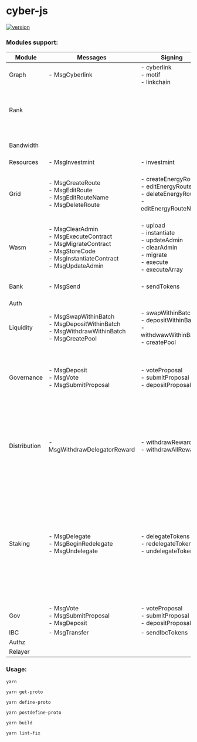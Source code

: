 # cyber-js

[![version](https://img.shields.io/npm/v/@cybercongress/cyber-js)](https://www.npmjs.com/package/@cybercongress/cyber-js)

### Modules support:

| Module       	| Messages                                                                                                                          	| Signing                                                                                                	| Queries                                                                                                                                                                                                                                                                                                                    	|
|--------------	|-----------------------------------------------------------------------------------------------------------------------------------	|--------------------------------------------------------------------------------------------------------	|----------------------------------------------------------------------------------------------------------------------------------------------------------------------------------------------------------------------------------------------------------------------------------------------------------------------------	|
| Graph        	| - MsgCyberlink                                                                                                                    	| - cyberlink<br>- motif<br>- linkchain                                                                  	| - graphStats                                                                                                                                                                                                                                                                                                               	|
| Rank         	|                                                                                                                                   	|                                                                                                        	| - search<br>- backlinks<br>- rank<br>- karma<br>- isLinkExist<br>- isAnyLinkExist                                                                                                                                                                                                                                          	|
| Bandwidth    	|                                                                                                                                   	|                                                                                                        	| - load<br>- price<br>- accountBandwidth                                                                                                                                                                                                                                                                                    	|
| Resources    	| - MsgInvestmint                                                                                                                   	| - investmint                                                                                           	| - resourcesParams                                                                                                                                                                                                                                                                                                          	|
| Grid         	| - MsgCreateRoute<br>- MsgEditRoute<br>- MsgEditRouteName<br>- MsgDeleteRoute                                                      	| - createEnergyRoute<br>- editEnergyRoute<br>- deleteEnergyRoute<br>- editEnergyRouteName               	| - energyParams<br>- sourceRoutes<br>- destinationRoutes<br>- destinationRoutedEnergy<br>- sourceRoutedEnergy<br>- route<br>- routes                                                                                                                                                                                        	|
| Wasm         	| - MsgClearAdmin<br>- MsgExecuteContract<br>- MsgMigrateContract<br>- MsgStoreCode<br>- MsgInstantiateContract<br>- MsgUpdateAdmin 	| - upload<br>- instantiate<br>- updateAdmin<br>- clearAdmin<br>- migrate<br>- execute<br>- executeArray 	| - getCodes<br>- getCodeDetails<br>- getContracts<br>- getContract<br>- getContractCodeHistory<br>- queryContractRaw<br>- queryContractSmart                                                                                                                                                                                	|
| Bank         	| - MsgSend                                                                                                                         	| - sendTokens                                                                                           	| - getBalance<br>- getAllBalances<br>- totalSupply                                                                                                                                                                                                                                                                          	|
| Auth         	|                                                                                                                                   	|                                                                                                        	| - getAccount                                                                                                                                                                                                                                                                                                               	|
| Liquidity    	| - MsgSwapWithinBatch<br>- MsgDepositWithinBatch<br>- MsgWithdrawWithinBatch<br>- MsgCreatePool                                    	| - swapWithinBatch<br>- depositWithinBatch<br>- withdwawWithinBatch<br>- createPool                     	| - liquidityParams<br>- pool<br>- pools                                                                                                                                                                                                                                                                                     	|
| Governance   	| - MsgDeposit<br>- MsgVote<br>- MsgSubmitProposal                                                                                  	| - voteProposal<br>- submitProposal<br>- depositProposal                                                	| - govParams<br>- proposals<br>- proposal<br>- deposits<br>- deposit<br>- tally<br>- votes<br>- vote                                                                                                                                                                                                                        	|
| Distribution 	| - MsgWithdrawDelegatorReward                                                                                                      	| - withdrawRewards<br>- withdrawAllRewards                                                              	| - distributionParams<br>- communityPool<br>- delegationRewards<br>- delegationTotalRewards<br>- delegatorValidatorsDistribution<br>- delegatorWithdrawAddress<br>- validatorCommission<br>- validatorOutstandingRewards<br>- validatorSlashes                                                                              	|
| Staking      	| - MsgDelegate<br>- MsgBeginRedelegate<br>- MsgUndelegate                                                                          	| - delegateTokens<br>- redelegateTokens<br>- undelegateTokens                                           	| - stakingParams<br>- delegation<br>- delegatorDelegations<br>- delegatorUnbondingDelegations<br>- delegatorValidator<br>- delegatorValidators<br>- historicalInfo<br>- stakingPool<br>- redelegations<br>- unbondingDelegation<br>- validator<br>- validatorDelegations<br>- validators<br>- validatorUnbondingDelegations 	|
| Gov          	| - MsgVote<br>- MsgSubmitProposal<br>- MsgDeposit                                                                                  	| - voteProposal<br>- submitProposal<br>- depositProposal                                                	|                                                                                                                                                                                                                                                                                                                            	|
| IBC          	| - MsgTransfer                                                                                                                     	| - sendIbcTokens                                                                                        	|                                                                                                                                                                                                                                                                                                                            	|
| Authz        	|                                                                                                                                   	|                                                                                                        	|                                                                                                                                                                                                                                                                                                                            	|
| Relayer      	|                                                                                                                                   	|                                                                                                        	|                                                                                                                                                                                                                                                                                                                            	|


### Usage:
```
yarn

yarn get-proto

yarn define-proto

yarn postdefine-proto

yarn build

yarn lint-fix
```
